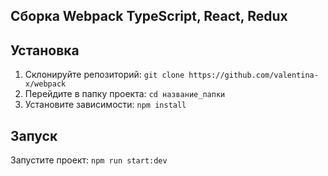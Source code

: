 ## Сборка Webpack TypeScript, React, Redux

## Установка

1. Склонируйте репозиторий: `git clone https://github.com/valentina-x/webpack`
2. Перейдите в папку проекта: `cd название_папки`
3. Установите зависимости: `npm install`

## Запуск

Запустите проект: `npm run start:dev`

